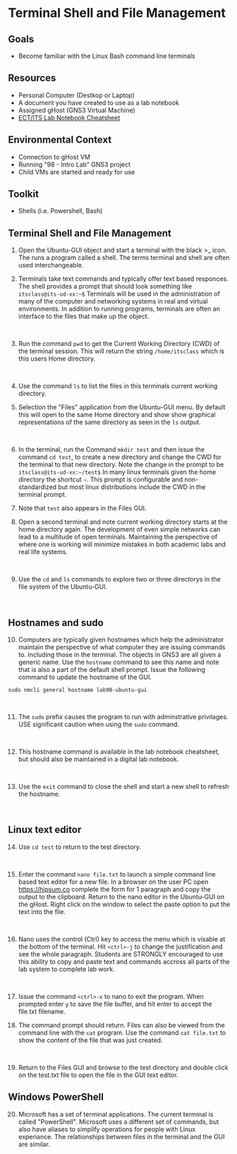 # Terminal Shell and File Management

## Goals
-   Become familiar with the Linux Bash command line terminals

## Resources
- Personal Computer (Destkop or Laptop)
- A document you have created to use as a lab notebook
- Assigned gHost (GNS3 Virtual Machine)
- [ECT/ITS Lab Notebook Cheatsheet](https://github.com/OHIO-ECT/Lab-Notebook-Cheat-Sheet)

## Environmental Context
- Connection to gHost VM
- Running "98 - Intro Lab" GNS3 project
- Child VMs are started and ready for use

## Toolkit
-   Shells (i.e. Powershell, Bash)

## Terminal Shell and File Management

1. Open the Ubuntu-GUI object and start a terminal with the black >_ icon.  The runs a program called a shell.  The terms terminal and shell are often used interchangeable.

2. Terminals take text commands and typically offer text based responces.  The shell provides a prompt that should look something like ``itsclass@its-ud-xx:~$`` Terminals will be used in the administration of many of the computer and networking systems in real and virtual environments.  In addition to running programs, terminals are often an interface to the files that make up the object.
<br>

3. Run the command ``pwd`` to get the Current Working Directory (CWD) of the terminal session.  This will return the string ``/home/itsclass`` which is this users Home directory.  
<br>

4. Use the command ``ls`` to list the files in this terminals current working directory.

5. Selection the "Files" application from the Ubuntu-GUI menu.  By default this will open to the same Home directory and show show graphical representations of the same directory as seen in the ``ls`` output. 
<br>

6. In the terminal, run the Command ``mkdir test`` and then issue the command ``cd test``, to create a new directory and change the CWD for the terminal to that new directory.  Note the change in the prompt to be ``itsclass@its-ud-xx:~/test$`` In many linux terminals given the home directory the shortcut ``~``.  This prompt is configurable and non-standardized but most linux distributions include the CWD in the terminal prompt.

7. Note that ``test`` also appears in the Files GUI.  

8. Open a second terminal and note current working directory starts at the home directory again.  The development of even simple networks can lead to a multitude of open terminals.  Maintaining the perspective of where one is working will minimize mistakes in both academic labs and real life systems.
<br>

9. Use the ``cd`` and ``ls`` commands to explore two or three directorys in the file system of the Ubuntu-GUI.  
<br>

## Hostnames and sudo

10. Computers are typically given hostnames which help the administrator maintain the perspective of what computer they are issuing commands to.  Including those in the terminal.  The objects in GNS3 are all given a generic name.  Use the ``hostname`` command to see this name and note that is also a part of the default shell prompt.  Issue the following command to update the hostname of the GUI.

```
sudo nmcli general hostname lab98-ubuntu-gui
```
<br>

11. The ``sudo`` prefix causes the program to run with adminstrative privilages.  USE significant caution when using the ``sudo`` command.
<br>

12. This hostname command is available in the lab notebook cheatsheet, but should also be maintained in a digital lab notebook.
<br>

13. Use the ``exit`` command to close the shell and start a new shell to refresh the hostname.
<br>

## Linux text editor

14. Use ``cd test`` to return to the test directory.
<br>

15. Enter the command ``nano file.txt`` to launch a simple command line based text editor for a new file.  In a browser on the user PC open <https://hipsum.co> complete the form for 1 paragraph and copy the output to the clipboard. Return to the nano editor in the Ubuntu-GUI on the gHost.  Right click on the window to select the paste option to put the text into the file.  
<br>

16. Nano uses the control (Ctrl) key to access the menu which is visable at the bottom of the terminal.  Hit ``<ctrl>-j`` to change the justification and see the whole paragraph.  Students are STRONGLY encouraged to use this ability to copy and paste text and commands accross all parts of the lab system to complete lab work.
<br>

17. Issue the command ``<ctrl>-x`` to nano to exit the program.  When prompted enter ``y`` to save the file buffer, and hit enter to accept the file.txt filename.

18. The command prompt should return.  Files can also be viewed from the command line with the ``cat`` program.  Use the command ``cat file.txt`` to show the content of the file that was just created.
<br>

19. Return to the Files GUI and browse to the test directory and double click on the test.txt file to open the file in the GUI text editor.  

## Windows PowerShell

20. Microsoft has a set of terminal applications.  The current terminal is called "PowerShell".  Microsoft uses a different set of commands, but also have aliases to simplify operations for people with Linux experiance.  The relationships between files in the terminal and the GUI are similar.
